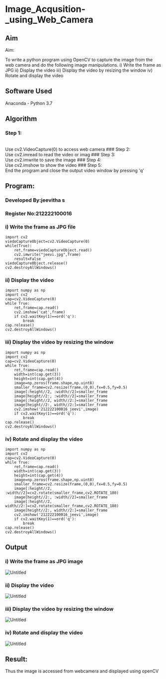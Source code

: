 # Image_Acqusition-_using_Web_Camera
## Aim
Aim:

To write a python program using OpenCV to capture the image from the web camera and do the following image manipulations.
i) Write the frame as JPG 
ii) Display the video 
iii) Display the video by resizing the window
iv) Rotate and display the video

## Software Used
Anaconda - Python 3.7
## Algorithm
### Step 1:
<br>
Use cv2.VideoCapture(0) to access web camera
### Step 2:
<br>
Use cv2.imread to read the video or imag
### Step 3:
<br>
Use cv2.imwrite to save the image
### Step 4:
<br>
Use cv2.imshow to show the video
### Step 5:
<br>
End the program and close the output video window by pressing 'q'

## Program:
### Developed By:jeevitha s
### Register No:212222100016

### i) Write the frame as JPG file
```
import cv2
viedoCaptureObject=cv2.VideoCapture(0)
while(True):
    ret,frame=viedoCaptureObject.read()
    cv2.imwrite("jeevi.jpg",frame)
    result=False
viedoCaptureObject.release()
cv2.destroyAllWindows()
```
### ii) Display the video
```
import numpy as np
import cv2
cap=cv2.VideoCapture(0)
while True:
    ret,frame=cap.read()
    cv2.imshow('cat',frame)
    if cv2.waitKey(1)==ord('q'):
        break
cap.release()
cv2.destroyAllWindows()
```
### iii) Display the video by resizing the window
```
import numpy as np
import cv2
cap=cv2.VideoCapture(0)
while True:
    ret,frame=cap.read()
    width=int(cap.get(3))
    height=int(cap.get(4))
    image=np.zeros(frame.shape,np.uint8)
    smaller_frame=cv2.resize(frame,(0,0),fx=0.5,fy=0.5)
    image[:height//2, :width//2]=smaller_frame
    image[height//2:, :width//2]=smaller_frame
    image[:height//2, width//2:]=smaller_frame
    image[height//2:, width//2:]=smaller_frame
    cv2.imshow('212222100016_jeevi',image)
    if cv2.waitKey(1)==ord('q'):
        break
cap.release()
cv2.destroyAllWindows()
```
### iv) Rotate and display the video
```
import numpy as np
import cv2
cap=cv2.VideoCapture(0)
while True:
    ret,frame=cap.read()
    width=int(cap.get(3))
    height=int(cap.get(4))
    image=np.zeros(frame.shape,np.uint8)
    smaller_frame=cv2.resize(frame,(0,0),fx=0.5,fy=0.5)
    image[:height//2, :width//2]=cv2.rotate(smaller_frame,cv2.ROTATE_180)
    image[height//2:, :width//2]=smaller_frame
    image[:height//2, width//2:]=cv2.rotate(smaller_frame,cv2.ROTATE_180)
    image[height//2:, width//2:]=smaller_frame
    cv2.imshow('212222100016_jeevi',image)
    if cv2.waitKey(1)==ord('q'):
        break
cap.release()
cv2.destroyAllWindows()
```
## Output
### i) Write the frame as JPG image
![Untitled](https://github.com/Jeevithha/Image_Acqusition-_using_Web_Camera/assets/123623197/67735d3e-5b82-4097-9901-f1d9a99c2c5e)
### ii) Display the video
![Untitled](https://github.com/Jeevithha/Image_Acqusition-_using_Web_Camera/assets/123623197/5c3c2d4f-2933-4e9e-8962-d3bb3f086d1e)
### iii) Display the video by resizing the window
![Untitled](https://github.com/Jeevithha/Image_Acqusition-_using_Web_Camera/assets/123623197/ad6991ae-8933-4411-8a84-ba6e60868045)
### iv) Rotate and display the video
![Untitled](https://github.com/Jeevithha/Image_Acqusition-_using_Web_Camera/assets/123623197/1d390733-2dcf-483b-a134-206815cc361c)

## Result:
Thus the image is accessed from webcamera and displayed using openCV

